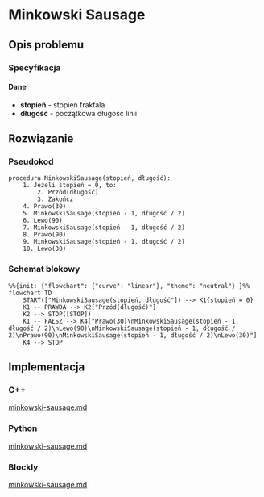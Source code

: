 # Minkowski Sausage

## Opis problemu

### Specyfikacja

#### Dane

- **stopień** - stopień fraktala
- **długość** - początkowa długość linii

## Rozwiązanie

### Pseudokod

```
procedura MinkowskiSausage(stopień, długość):
    1. Jeżeli stopień = 0, to:
        2. Przód(długość)
        3. Zakończ
    4. Prawo(30)
    5. MinkowskiSausage(stopień - 1, długość / 2)
    6. Lewo(90)
    7. MinkowskiSausage(stopień - 1, długość / 2)
    8. Prawo(90)
    9. MinkowskiSausage(stopień - 1, długość / 2)
    10. Lewo(30)
```

### Schemat blokowy

```mermaid
%%{init: {"flowchart": {"curve": "linear"}, "theme": "neutral"} }%%
flowchart TD
    START(["MinkowskiSausage(stopień, długość"]) --> K1{stopień = 0}
    K1 -- PRAWDA --> K2["Przód(długość)"]
    K2 --> STOP([STOP])
    K1 -- FAŁSZ --> K4["Prawo(30)\nMinkowskiSausage(stopień - 1, długość / 2)\nLewo(90)\nMinkowskiSausage(stopień - 1, długość / 2)\nPrawo(90)\nMinkowskiSausage(stopień - 1, długość / 2)\nLewo(30)"]
    K4 --> STOP
```

## Implementacja

### C++


[minkowski-sausage.md](../../programming/c++/algorithms/fractals/minkowski-sausage.md)


### Python


[minkowski-sausage.md](../../programming/python/algorithms/fractals/minkowski-sausage.md)


### Blockly


[minkowski-sausage.md](../../programming/blockly/algorithms/fractals/minkowski-sausage.md)


